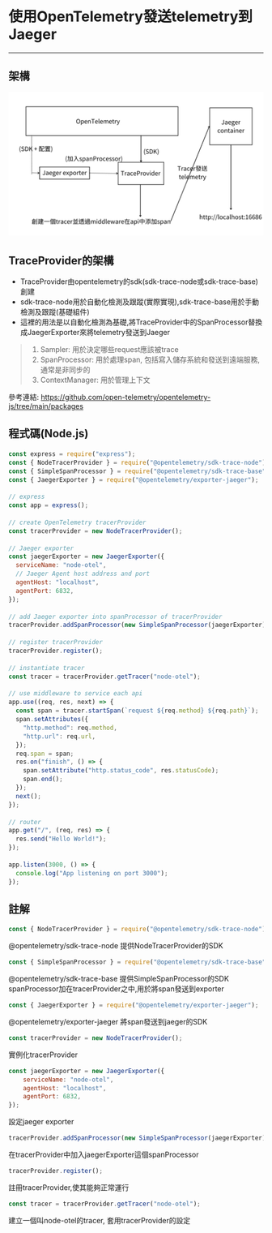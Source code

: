 # 使用OpenTelemetry發送telemetry到Jaeger
---
## 架構
![OpenTelemetry + Jaeger架構](./OpenTelemetry.png)

## TraceProvider的架構
* TraceProvider由opentelemetry的sdk(sdk-trace-node或sdk-trace-base)創建
* sdk-trace-node用於自動化檢測及跟蹤(實際實現),sdk-trace-base用於手動檢測及跟蹤(基礎組件)
* 這裡的用法是以自動化檢測為基礎,將TraceProvider中的SpanProcessor替換成JaegerExporter來將telemetry發送到Jaeger
> 1. Sampler: 用於決定哪些request應該被trace
> 2. SpanProcessor: 用於處理span, 包括寫入儲存系統和發送到遠端服務,通常是非同步的
> 3. ContextManager: 用於管理上下文

參考連結: https://github.com/open-telemetry/opentelemetry-js/tree/main/packages

## 程式碼(Node.js)
```javascript
const express = require("express");
const { NodeTracerProvider } = require("@opentelemetry/sdk-trace-node");
const { SimpleSpanProcessor } = require("@opentelemetry/sdk-trace-base");
const { JaegerExporter } = require("@opentelemetry/exporter-jaeger");

// express
const app = express();

// create OpenTelemetry tracerProvider
const tracerProvider = new NodeTracerProvider();

// Jaeger exporter
const jaegerExporter = new JaegerExporter({
  serviceName: "node-otel",
  // Jaeger Agent host address and port
  agentHost: "localhost",
  agentPort: 6832,
});

// add Jaeger exporter into spanProcessor of tracerProvider
tracerProvider.addSpanProcessor(new SimpleSpanProcessor(jaegerExporter));

// register tracerProvider
tracerProvider.register();

// instantiate tracer
const tracer = tracerProvider.getTracer("node-otel");

// use middleware to service each api
app.use((req, res, next) => {
  const span = tracer.startSpan(`request ${req.method} ${req.path}`);
  span.setAttributes({
    "http.method": req.method,
    "http.url": req.url,
  });
  req.span = span;
  res.on("finish", () => {
    span.setAttribute("http.status_code", res.statusCode);
    span.end();
  });
  next();
});

// router
app.get("/", (req, res) => {
  res.send("Hello World!");
});

app.listen(3000, () => {
  console.log("App listening on port 3000");
});

```
## 註解
```javascript
const { NodeTracerProvider } = require("@opentelemetry/sdk-trace-node");
```
@opentelemetry/sdk-trace-node 提供NodeTracerProvider的SDK
```javascript
const { SimpleSpanProcessor } = require("@opentelemetry/sdk-trace-base");
```
@opentelemetry/sdk-trace-base 提供SimpleSpanProcessor的SDK
spanProcessor加在tracerProvider之中,用於將span發送到exporter
```javascript
const { JaegerExporter } = require("@opentelemetry/exporter-jaeger");
```
@opentelemetry/exporter-jaeger 將span發送到jaeger的SDK
```javascript
const tracerProvider = new NodeTracerProvider();
```
實例化tracerProvider
```javascript
const jaegerExporter = new JaegerExporter({
    serviceName: "node-otel",
    agentHost: "localhost",
    agentPort: 6832,
});
```
設定jaeger exporter
```javascript
tracerProvider.addSpanProcessor(new SimpleSpanProcessor(jaegerExporter));
```
在tracerProvider中加入jaegerExporter這個spanProcessor

```javascript
tracerProvider.register();
```
註冊tracerProvider,使其能夠正常運行

```javascript
const tracer = tracerProvider.getTracer("node-otel");
```
建立一個叫node-otel的tracer, 套用tracerProvider的設定
